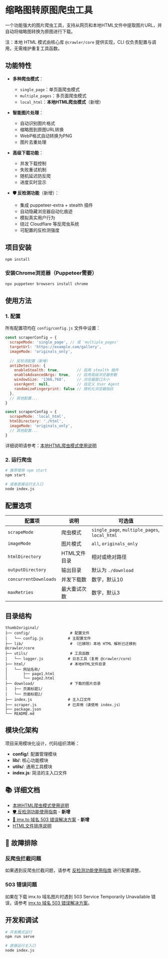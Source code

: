 # 缩略图转原图爬虫工具

一个功能强大的图片爬虫工具，支持从网页和本地HTML文件中提取图片URL，并自动将缩略图转换为原图进行下载。

注：本地 HTML 模式由核心库 `@crawler/core` 提供实现，CLI 仅负责配置与调用，无需维护重复工具函数。

## 功能特性

- **多种爬虫模式**：
  - `single_page`：单页面爬虫模式
  - `multiple_pages`：多页面爬虫模式
  - `local_html`：**本地HTML爬虫模式**（新增）

- **智能图片处理**：
  - 自动识别图片格式
  - 缩略图到原图URL转换
  - WebP格式自动转换为PNG
  - 图片去重处理

- **高级下载功能**：
  - 并发下载控制
  - 失败重试机制
  - 随机延迟防反爬
  - 进度实时显示

- **🛡️ 反检测功能**（新增）：
  - 集成 puppeteer-extra + stealth 插件
  - 自动隐藏浏览器自动化痕迹
  - 模拟真实用户行为
  - 绕过 Cloudflare 等反爬虫系统
  - 可配置的反检测强度

## 项目安装

```bash
npm install
```

### 安装Chrome浏览器（Puppeteer需要）

```bash
npx puppeteer browsers install chrome
```

## 使用方法

### 1. 配置

所有配置项均在 `config/config.js` 文件中设置：

```javascript
const scraperConfig = {
  scrapeMode: 'single_page', // 或 'multiple_pages'
  targetUrl: 'https://example.com/gallery',
  imageMode: 'originals_only',
  
  // 反检测配置（新增）
  antiDetection: {
    enableStealth: true,        // 启用 stealth 插件
    enableAdvancedArgs: true,   // 启用高级浏览器参数
    windowSize: '1366,768',     // 浏览器窗口大小
    userAgent: null,            // 自定义 User Agent
    randomizeFingerprint: false // 随机化浏览器指纹
  },
  // 其他配置...
}
```



```javascript
const scraperConfig = {
  scrapeMode: 'local_html',
  htmlDirectory: './html',
  imageMode: 'originals_only',
  // 其他配置...
}
```

详细说明请参考：[本地HTML爬虫模式使用说明](./LOCAL_HTML_MODE.md)

### 2. 运行爬虫

```bash
# 推荐使用 npm start
npm start

# 或者直接运行主入口
node index.js
```

## 配置选项

| 配置项 | 说明 | 可选值 |
|--------|------|--------|
| `scrapeMode` | 爬虫模式 | `single_page`, `multiple_pages`, `local_html` |
| `imageMode` | 图片模式 | `all`, `originals_only` |
| `htmlDirectory` | HTML文件目录 | 相对或绝对路径 |
| `outputDirectory` | 输出目录 | 默认为 `./download` |
| `concurrentDownloads` | 并发下载数 | 数字，默认10 |
| `maxRetries` | 最大重试次数 | 数字，默认3 |

## 目录结构

```
thumb2original/
├── config/                  # 配置文件
│   └── config.js           # 主配置文件
├── lib/                     # （已移除）本地 HTML 解析已迁移到 @crawler/core
├── utils/                   # 工具函数
│   └── logger.js           # 日志工具（复用 @crawler/core）
├── html/                    # 本地HTML文件目录
│   └── 网站名称/
│       ├── page1.html
│       └── page2.html
├── download/                # 下载的图片目录
│   ├── 页面标题1/
│   └── 页面标题2/
├── index.js                # 主入口文件
├── scraper.js              # 已弃用（请使用 index.js）
├── package.json
└── README.md
```

## 模块化架构

项目采用模块化设计，代码组织清晰：

- **config/**: 配置管理模块
- **lib/**: 核心功能模块
- **utils/**: 通用工具模块
- **index.js**: 简洁的主入口文件

## 📚 详细文档

- [本地HTML爬虫模式使用说明](./LOCAL_HTML_MODE.md)
- [🛡️ 反检测功能使用指南](./ANTI_DETECTION.md) - **新增**
- [🔧 imx.to 域名 503 错误解决方案](./IMX_TO_503_FIX.md) - **新增**
- [HTML文件排序说明](./HTML_SORT_ORDER.md)

## 🔧 故障排除

### 反爬虫拦截问题
如果遇到反爬虫拦截问题，请参考 [反检测功能使用指南](./ANTI_DETECTION.md) 进行配置调整。

### 503 错误问题
如果在下载 imx.to 域名图片时遇到 503 Service Temporarily Unavailable 错误，请参考 [imx.to 域名 503 错误解决方案](./IMX_TO_503_FIX.md)。

## 开发和调试

```bash
# 开发模式运行
npm run serve

# 直接运行主入口
node index.js
```
